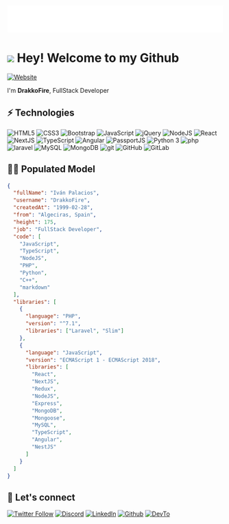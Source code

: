 ![DrakkoFire](./name.svg)

# <img src="https://emojis.slackmojis.com/emojis/images/1531849430/4246/blob-sunglasses.gif?1531849430" width="30"/> Hey! Welcome to my Github

[![Website](https://img.shields.io/website?label=drakkofire.com&style=for-the-badge&url=https%3A%2F%2Fdrakkofire.com)](https://drakkofire.com)

I'm **DrakkoFire**, FullStack Developer

## ⚡ Technologies

![HTML5](https://img.shields.io/badge/-HTML5-E34F26?style=flat-square&logo=html5&logoColor=white)
![CSS3](https://img.shields.io/badge/CSS3-1572B6?style=flat-square&logo=css3&logoColor=white)
![Bootstrap](https://img.shields.io/badge/Bootstrap-7952B3?style=flat-square&logo=css3&logoColor=white)
![JavaScript](https://img.shields.io/badge/JavaScript-F7DF1E?style=flat-square&logo=javascript&logoColor=white)
![jQuery](https://img.shields.io/badge/jQuery-0769AD?style=flat-square&logo=jquery&logoColor=white)
![NodeJS](https://img.shields.io/badge/-Nodejs-43853d?style=flat-square&logo=Node.js&logoColor=white)
![React](https://img.shields.io/badge/-React-45b8d8?style=flat-square&logo=react&logoColor=white)
![NextJS](https://img.shields.io/badge/NextJS-000000?style=flat-square&logo=next.js&logoColor=white)
![TypeScript](https://img.shields.io/badge/-TypeScript-007ACC?style=flat-square&logo=typescript&logoColor=white)
![Angular](https://img.shields.io/badge/-Angular-DD0031?style=flat-square&logo=angular&logoColor=white)
![PassportJS](https://img.shields.io/badge/PassportJS-34E27A?style=flat-square&logo=passport&logoColor=white)
![Python 3](https://img.shields.io/badge/Python%203-3776AB?style=flat-square&logo=python&logoColor=white)
![php](https://img.shields.io/badge/php-777bb4?style=flat-square&logo=php&logoColor=white)
![laravel](https://img.shields.io/badge/laravel-ff2d20?style=flat-square&logo=laravel&logoColor=white)
![MySQL](https://img.shields.io/badge/MySQL-4479A1?style=flat-square&logo=mysql&logoColor=white)
![MongoDB](https://img.shields.io/badge/-MongoDB-13aa52?style=flat-square&logo=mongodb&logoColor=white)
![git](https://img.shields.io/badge/-Git-F05032?style=flat-square&logo=git&logoColor=white)
![GitHub](https://img.shields.io/badge/GitHub-181717?style=flat-square&logo=github&logoColor=white)
![GitLab](https://img.shields.io/badge/GitLab-FCA121?style=flat-square&logo=gitlab&logoColor=white)

## 👦🏻 Populated Model

```json
{
  "fullName": "Iván Palacios",
  "username": "DrakkoFire",
  "createdAt": "1999-02-28",
  "from": "Algeciras, Spain",
  "height": 175,
  "job": "FullStack Developer",
  "code": [
    "JavaScript",
    "TypeScript",
    "NodeJS",
    "PHP",
    "Python",
    "C++",
    "markdown"
  ],
  "libraries": [
    {
      "language": "PHP",
      "version": "^7.1",
      "libraries": ["Laravel", "Slim"]
    },
    {
      "language": "JavaScript",
      "version": "ECMAScript 1 - ECMAScript 2018",
      "libraries": [
        "React",
        "NextJS",
        "Redux",
        "NodeJS",
        "Express",
        "MongoDB",
        "Mongoose",
        "MySQL",
        "TypeScript",
        "Angular",
        "NestJS"
      ]
    }
  ]
}

```

## 🚀 Let's connect

[![Twitter Follow](https://img.shields.io/badge/twitter-%231DA1F2.svg?&style=for-the-badge&logo=twitter&logoColor=white)][twitter]
[![Discord](https://img.shields.io/badge/discord-5865F2?&style=for-the-badge&logo=discord&logoColor=white)][discord]
[![LinkedIn](https://img.shields.io/badge/linkedin-0A66C2?&style=for-the-badge&logo=linkedin&logoColor=white)][linkedin]
[![Github](https://img.shields.io/badge/GitHub-181717.svg?&style=for-the-badge&logo=Github&logoColor=white)][github]
[![DevTo](https://img.shields.io/badge/DEV.TO-%230A0A0A.svg?&style=for-the-badge&logo=dev.to&logoColor=white)][devto]


[twitter]: https://twitter.com/DrakkoFire
[linkedin]: https://linkedin.com/in/ivanpalaciosy
[github]: https://github.com/drakkofire
[devto]: https://dev.to/drakkofire
[discord]: https://discordapp.com/users/505485595359838211
